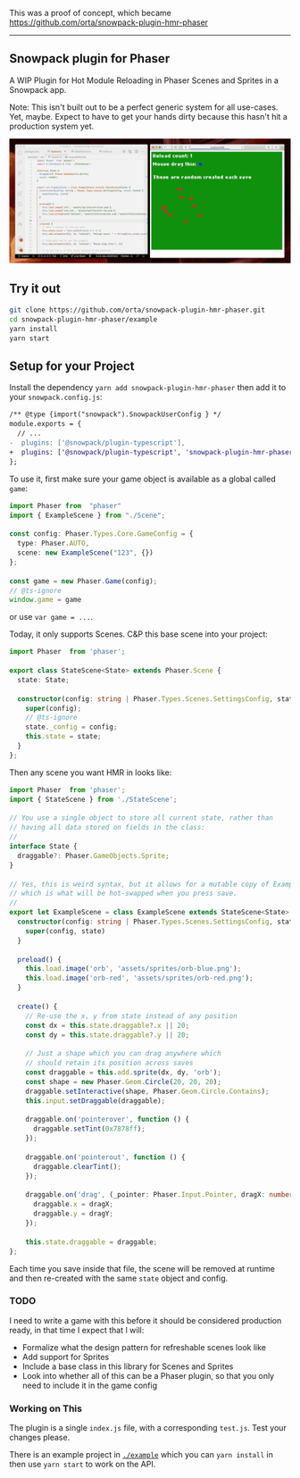 This was a proof of concept, which became https://github.com/orta/snowpack-plugin-hmr-phaser

---

## Snowpack plugin for Phaser

A WIP Plugin for Hot Module Reloading in Phaser Scenes and Sprites in a Snowpack app.

Note: This isn't built out to be a perfect generic system for all use-cases. Yet, maybe. Expect to have to get your hands dirty because this hasn't hit a production system yet.

![./example-video.gif](./example-video.gif)

## Try it out

```sh
git clone https://github.com/orta/snowpack-plugin-hmr-phaser.git
cd snowpack-plugin-hmr-phaser/example
yarn install
yarn start
```

## Setup for your Project

Install the dependency `yarn add snowpack-plugin-hmr-phaser` then add it to your `snowpack.config.js`:

```diff
/** @type {import("snowpack").SnowpackUserConfig } */
module.exports = {
  // ...
-  plugins: ['@snowpack/plugin-typescript'],
+  plugins: ['@snowpack/plugin-typescript', 'snowpack-plugin-hmr-phaser'],
};
```

To use it, first make sure your game object is available as a global called `game`:

```ts
import Phaser from  "phaser"
import { ExampleScene } from "./Scene";

const config: Phaser.Types.Core.GameConfig = {
  type: Phaser.AUTO,
  scene: new ExampleScene("123", {})
};

const game = new Phaser.Game(config);
// @ts-ignore
window.game = game
```

or use `var game = ...`.


Today, it only supports Scenes. C&P this base scene into your project:

```ts
import Phaser  from 'phaser';

export class StateScene<State> extends Phaser.Scene {
  state: State;

  constructor(config: string | Phaser.Types.Scenes.SettingsConfig, state: State) {
    super(config);
    // @ts-ignore
    state._config = config;
    this.state = state;
  }
};
```

Then any scene you want HMR in looks like:

```ts
import Phaser  from 'phaser';
import { StateScene } from './StateScene';

// You use a single object to store all current state, rather than
// having all data stored on fields in the class:
//
interface State {
  draggable?: Phaser.GameObjects.Sprite;
}

// Yes, this is weird syntax, but it allows for a mutable copy of ExampleScene
// which is what will be hot-swapped when you press save.
//
export let ExampleScene = class ExampleScene extends StateScene<State> {
  constructor(config: string | Phaser.Types.Scenes.SettingsConfig, state: State) {
    super(config, state)
  }

  preload() {
    this.load.image('orb', 'assets/sprites/orb-blue.png');
    this.load.image('orb-red', 'assets/sprites/orb-red.png');
  }

  create() {
    // Re-use the x, y from state instead of any position
    const dx = this.state.draggable?.x || 20;
    const dy = this.state.draggable?.y || 20;

    // Just a shape which you can drag anywhere which 
    // should retain its position across saves
    const draggable = this.add.sprite(dx, dy, 'orb');
    const shape = new Phaser.Geom.Circle(20, 20, 20);
    draggable.setInteractive(shape, Phaser.Geom.Circle.Contains);
    this.input.setDraggable(draggable);

    draggable.on('pointerover', function () {
      draggable.setTint(0x7878ff);
    });

    draggable.on('pointerout', function () {
      draggable.clearTint();
    });

    draggable.on('drag', (_pointer: Phaser.Input.Pointer, dragX: number, dragY: number) => {
      draggable.x = dragX;
      draggable.y = dragY;
    });

    this.state.draggable = draggable;
};
```

Each time you save inside that file, the scene will be removed at runtime and then re-created with the same `state` object and config.

### TODO

I need to write a game with this before it should be considered production ready, in that time I expect that I will:

- Formalize what the design pattern for refreshable scenes look like
- Add support for Sprites
- Include a base class in this library for Scenes and Sprites
- Look into whether all of this can be a Phaser plugin, so that you only need to include it in the game config

### Working on This

The plugin is a single `index.js` file, with a corresponding `test.js`. Test your changes please.

There is an example project in [`./example`](./example) which you can `yarn install` in then use `yarn start` to work on the API.
